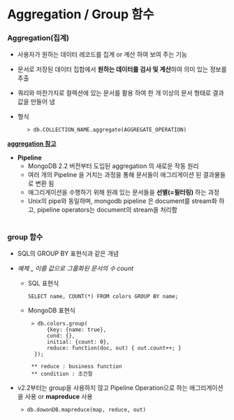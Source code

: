 # Aggregation / Group 함수

### Aggregation(집계)
 - 사용자가 원하는 데이터 레코드를 집계 or 계산 하여 보여 주는 기능
 - 문서로 저장된 데이터 집합에서 **원하는 데이터를 검사 및 계산**하여 의미 있는 정보를 추출 
 - 쿼리와 마찬가지로 컬렉션에 있는 문서를 활용 하여 한 개 이상의 문서 형태로 결과 값을 만들어 냄 
 - 형식
   
          > db.COLLECTION_NAME.aggregate(AGGREGATE_OPERATION)

 [**aggregation 참고**](http://www.tutorialspoint.com/mongodb/mongodb_aggregation.htm)

  - **Pipeline**
    - MongoDB 2.2 버전부터 도입된 aggregation 의 새로운 작동 원리
    - 여러 개의  Pipeline 을 거치는 과정을 통해 문서들이 애그리게이션 된 결과물들로 변환 됨
    - 애그리게이션을 수행하기 위해 원래 있는 문서들을 **선별(=필터링)** 하는 과정
    - Unix의 pipe와 동일하며, mongodb pipeline 은 document를 stream화 하고, pipeline operators는 document의 stream을 처리함
 

#
### group 함수
 - SQL의 GROUP BY 표현식과 같은 개념   
 
 - *예제 _ 이름 값으로 그룹화된 문서의 수 count*     
   - SQL 표현식
   
         SELECT name, COUNT(*) FROM colors GROUP BY name;
  
   - MongoDB 표현식
   
          > db.colors.group(
               {key: {name: true},
               cond: {},
               initial: {count: 0},                                  
               reduce: function(doc, out) { out.count++; }
           });

          ** reduce : business function 
          ** condition : 조건절 

 - v2.2부터는 group을 사용하지 않고 Pipeline Operation으로 하는 애그리게이션을 사용 or **mapreduce** 사용

        > db.dowonDB.mapreduce(map, reduce, out)
